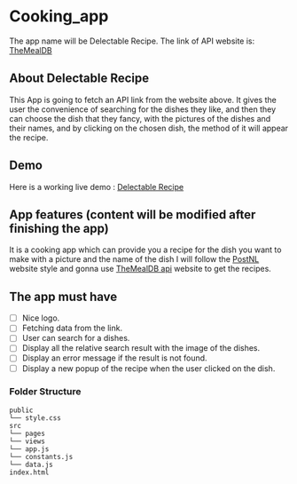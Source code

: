 # Cooking_app

The app name will be Delectable Recipe.
The link of API website is: [TheMealDB](https://www.themealdb.com/)

## About Delectable Recipe

This App is going to fetch an API link from the website above.
It gives the user the convenience of searching for the dishes they like, and then they can choose the dish that they fancy,
with the pictures of the dishes and their names, and by clicking on the chosen dish, the method of it will appear the recipe.

## Demo

Here is a working live demo : [Delectable Recipe](https://f-naddaf.github.io/Cooking_app)

## App features (content will be modified after finishing the app)

It is a cooking app which can provide you a recipe for the dish you want to make with a picture and the name of the dish
I will follow the [PostNL](https://www.postnl.nl) website style and gonna use [TheMealDB api](https://www.themealdb.com/) website to get the recipes.

## The app must have

- [ ] Nice logo.
- [ ] Fetching data from the link.
- [ ] User can search for a dishes.
- [ ] Display all the relative search result with the image of the dishes.
- [ ] Display an error message if the result is not found.
- [ ] Display a new popup of the recipe when the user clicked on the dish.

### Folder Structure

```text
public
└── style.css
src
└── pages
└── views
└── app.js
└── constants.js
└── data.js
index.html
```
